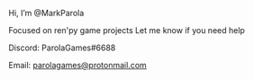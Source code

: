 Hi, I’m @MarkParola

Focused on ren'py game projects
Let me know if you need help

Discord: ParolaGames#6688

Email: parolagames@protonmail.com
